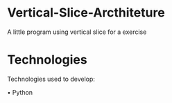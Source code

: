 # Vertical-Slice-Arcthiteture
A little program using vertical slice for a exercise 
# Technologies
Technologies used to develop:

• Python

